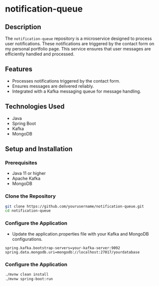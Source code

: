# notification-queue

## Description
The `notification-queue` repository is a microservice designed to process user notifications. These notifications are triggered by the contact form on my personal portfolio page. This service ensures that user messages are efficiently handled and processed.

## Features
- Processes notifications triggered by the contact form.
- Ensures messages are delivered reliably.
- Integrated with a Kafka messaging queue for message handling.

## Technologies Used
- Java
- Spring Boot
- Kafka
- MongoDB

## Setup and Installation

### Prerequisites
- Java 11 or higher
- Apache Kafka
- MongoDB

### Clone the Repository
```bash
git clone https://github.com/yourusername/notification-queue.git
cd notification-queue
```

### Configure the Application
- Update the application.properties file with your Kafka and MongoDB configurations.
```properties
spring.kafka.bootstrap-servers=your-kafka-server:9092
spring.data.mongodb.uri=mongodb://localhost:27017/yourdatabase
```

### Configure the Application
```bash
./mvnw clean install
./mvnw spring-boot:run
```
